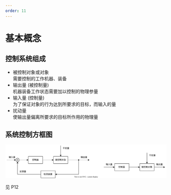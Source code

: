 ```yaml
---
order: 11
---
```


# 基本概念
## 控制系统组成
* 被控制对象或对象  
需要控制的工作机器、装备
* 输出量 (被控制量)  
机器装备工作状态需要加以控制的物理参量
* 输入量 (控制量)   
为了保证对象的行为达到所要求的目标，而输入的量
* 扰动量  
使输出量偏离所要求的目标所作用的物理量

## 系统控制方框图
![](./src/concept.drawio.svg)

见 P12
